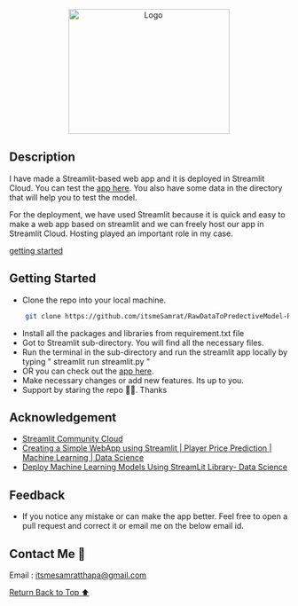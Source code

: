 <div align="center">
    <a href="https://itsmesamrat-rawdatatopredectivemodel--streamlitstreamlit-yh0n7p.streamlit.app/" target="_blank">
        <img src="https://github.com/itsmeSamrat/RawDataToPredectiveModel-Red-Wine-Quality/blob/main/streamlit/app.png" 
        alt="Logo" width="290" height="225">
    </a>
</div>

## Description

I have made a Streamlit-based web app and it is deployed in Streamlit Cloud. You can test the [app here](https://itsmesamrat-rawdatatopredectivemodel--streamlitstreamlit-yh0n7p.streamlit.app/). You also have some data in the directory that will help you to test the model.

For the deployment, we have used Streamlit because it is quick and easy to make a web app based on streamlit and we can freely host our app in Streamlit Cloud. Hosting played an important role in my case.

[getting started](#getting-started)

## Getting Started

- Clone the repo into your local machine.

```bash
    git clone https://github.com/itsmeSamrat/RawDataToPredectiveModel-Red-Wine-Quality.git
```

- Install all the packages and libraries from requirement.txt file
- Got to Streamlit sub-directory. You will find all the necessary files.
- Run the terminal in the sub-directory and run the streamlit app locally by typing " streamlit run streamlit.py "
- OR you can check out the [app here](https://itsmesamrat-rawdatatopredectivemodel--streamlitstreamlit-yh0n7p.streamlit.app/).
- Make necessary changes or add new features. Its up to you.
- Support by staring the repo 🙂😁. Thanks

## Acknowledgement

- [Streamlit Community Cloud](https://streamlit.io/cloud)
- [Creating a Simple WebApp using Streamlit | Player Price Prediction | Machine Learning | Data Science](https://www.youtube.com/watch?v=Q1yL5LmtMbo)
- [Deploy Machine Learning Models Using StreamLit Library- Data Science](https://www.youtube.com/watch?v=5XnHlluw-Eo&t=186s)

## Feedback

- If you notice any mistake or can make the app better. Feel free to open a pull request and correct it or email me on the below email id.

## Contact Me 📨

Email : [itsmesamratthapa@gmail.com](mailto:itsmesamratthapa@gmail.com)

<!-- Back to the top -->

[Return Back to Top ⬆️](#getting-started)
